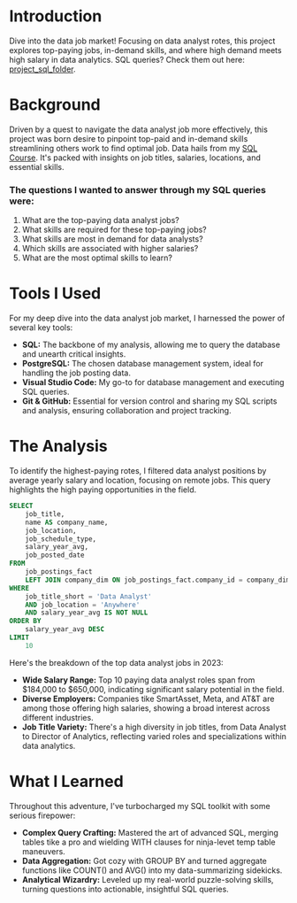 # Introduction

Dive into the data job market! Focusing on data analyst rotes, this project explores top-paying
jobs, in-demand skills, and where high demand meets high salary in data analytics.
SQL queries? Check them out here: [project_sql_folder](/project_sql/).

# Background
Driven by a quest to navigate the data analyst job more effectively, this project was born desire to pinpoint top-paid and in-demand skills streamlining others work to find optimal job.
Data hails from my [SQL Course](https://tukebarousse.com/sqt). It's packed with insights on job titles, salaries, locations, and essential
skills.

### The questions I wanted to answer through my SQL queries were:
 
1. What are the top-paying data analyst jobs?
2. What skills are required for these top-paying jobs?
3. What skills are most in demand for data analysts?
4. Which skills are associated with higher salaries?
5. What are the most optimal skills to learn?

# Tools I Used
For my deep dive into the data analyst job market, I harnessed the power of several key tools:

- **SQL:** The backbone of my analysis, allowing me to query the database and unearth critical insights.
- **PostgreSQL:** The chosen database management system, ideal for handling the job posting data.
- **Visual Studio Code:** My go-to for database management and executing SQL queries.
- **Git & GitHub:** Essential for version control and sharing my SQL scripts and analysis, ensuring collaboration and project tracking.

# The Analysis
To identify the highest-paying rotes, I filtered data analyst positions by average yearly salary
and location, focusing on remote jobs. This query highlights the high paying opportunities in the field.

```sql
SELECT
    job_title,
    name AS company_name,
    job_location,
    job_schedule_type,
    salary_year_avg,
    job_posted_date
FROM
    job_postings_fact
    LEFT JOIN company_dim ON job_postings_fact.company_id = company_dim.company_id
WHERE
    job_title_short = 'Data Analyst'
    AND job_location = 'Anywhere'
    AND salary_year_avg IS NOT NULL
ORDER BY
    salary_year_avg DESC
LIMIT
    10
```
Here's the breakdown of the top data analyst jobs in 2023:

- **Wide Salary Range:** Top 10 paying data analyst roles span from $184,000 to $650,000,
indicating significant salary potential in the field.
- **Diverse Employers:** Companies tike SmartAsset, Meta, and AT&T are among those
offering high salaries, showing a broad interest across different industries.
- **Job Title Variety:** There's a high diversity in job titles, from Data Analyst to Director of Analytics, reflecting varied roles and specializations within data analytics.

# What I Learned

Throughout this adventure, I've turbocharged my SQL toolkit with some serious firepower:
- **Complex Query Crafting:** Mastered the art of advanced SQL, merging tables tike a pro and
wielding WITH clauses for ninja-levet temp table maneuvers.
- **Data Aggregation:** Got cozy with GROUP BY and turned aggregate functions like COUNT() and AVG() into my data-summarizing sidekicks.
- **Analytical Wizardry:** Leveled up my real-world puzzle-solving skills, turning questions into actionable, insightful SQL queries.